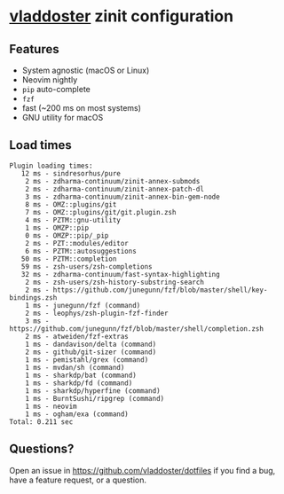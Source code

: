 # [vladdoster](https://github.com/vladdoster) zinit configuration 

## Features

- System agnostic (macOS or Linux)
- Neovim nightly
- `pip` auto-complete
- `fzf`
- fast (~200 ms on most systems)
- GNU utility for macOS

## Load times

```shell
Plugin loading times:
   12 ms - sindresorhus/pure
    2 ms - zdharma-continuum/zinit-annex-submods
    2 ms - zdharma-continuum/zinit-annex-patch-dl
    3 ms - zdharma-continuum/zinit-annex-bin-gem-node
    8 ms - OMZ::plugins/git
    7 ms - OMZ::plugins/git/git.plugin.zsh
    4 ms - PZTM::gnu-utility
    1 ms - OMZP::pip
    0 ms - OMZP::pip/_pip
    2 ms - PZT::modules/editor
    6 ms - PZTM::autosuggestions
   50 ms - PZTM::completion
   59 ms - zsh-users/zsh-completions
   32 ms - zdharma-continuum/fast-syntax-highlighting
    2 ms - zsh-users/zsh-history-substring-search
    2 ms - https://github.com/junegunn/fzf/blob/master/shell/key-bindings.zsh
    1 ms - junegunn/fzf (command)
    2 ms - leophys/zsh-plugin-fzf-finder
    3 ms - https://github.com/junegunn/fzf/blob/master/shell/completion.zsh
    2 ms - atweiden/fzf-extras
    1 ms - dandavison/delta (command)
    2 ms - github/git-sizer (command)
    1 ms - pemistahl/grex (command)
    1 ms - mvdan/sh (command)
    1 ms - sharkdp/bat (command)
    1 ms - sharkdp/fd (command)
    1 ms - sharkdp/hyperfine (command)
    1 ms - BurntSushi/ripgrep (command)
    1 ms - neovim
    1 ms - ogham/exa (command)
Total: 0.211 sec
```

## Questions?

Open an issue in https://github.com/vladdoster/dotfiles if
you find a bug, have a feature request, or a question.
